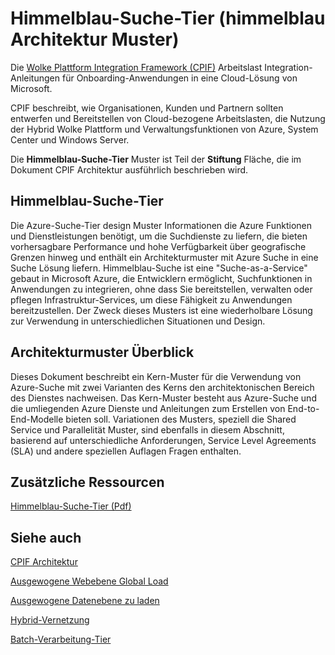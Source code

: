 <properties 
   pageTitle="Azure Search Tier (Azure Architecture Patterns)" 
   description="The Azure Search Tier pattern is part of the Foundation area, which is described extensively in the CPIF Architecture document" 
   services="" 
   documentationCenter="" 
   authors="arynes" 
   manager="fredhar" 
   editor=""/>

<tags
   ms.service="cloud-services"
   ms.devlang="multiple"
   ms.topic="article"
   ms.tgt_pltfrm="na"
   ms.workload="multiple" 
   ms.date="03/25/2015"
   ms.author="arynes"/>

# Himmelblau-Suche-Tier (himmelblau Architektur Muster)

Die [Wolke Plattform Integration Framework (CPIF)](azure-architectures-cpif-overview.md) Arbeitslast Integration-Anleitungen für Onboarding-Anwendungen in eine Cloud-Lösung von Microsoft.  

CPIF beschreibt, wie Organisationen, Kunden und Partnern sollten entwerfen und Bereitstellen von Cloud-bezogene Arbeitslasten, die Nutzung der Hybrid Wolke Plattform und Verwaltungsfunktionen von Azure, System Center und Windows Server. 

Die **Himmelblau-Suche-Tier** Muster ist Teil der **Stiftung** Fläche, die im Dokument CPIF Architektur ausführlich beschrieben wird. 

##  Himmelblau-Suche-Tier

Die Azure-Suche-Tier design Muster Informationen die Azure Funktionen und Dienstleistungen benötigt, um die Suchdienste zu liefern, die bieten vorhersagbare Performance und hohe Verfügbarkeit über geografische Grenzen hinweg und enthält ein Architekturmuster mit Azure Suche in eine Suche Lösung liefern.  Himmelblau-Suche ist eine "Suche-as-a-Service" gebaut in Microsoft Azure, die Entwicklern ermöglicht, Suchfunktionen in Anwendungen zu integrieren, ohne dass Sie bereitstellen, verwalten oder pflegen Infrastruktur-Services, um diese Fähigkeit zu Anwendungen bereitzustellen. Der Zweck dieses Musters ist eine wiederholbare Lösung zur Verwendung in unterschiedlichen Situationen und Design. 

## Architekturmuster Überblick 

Dieses Dokument beschreibt ein Kern-Muster für die Verwendung von Azure-Suche mit zwei Varianten des Kerns den architektonischen Bereich des Dienstes nachweisen.  Das Kern-Muster besteht aus Azure-Suche und die umliegenden Azure Dienste und Anleitungen zum Erstellen von End-to-End-Modelle bieten soll.  Variationen des Musters, speziell die Shared Service und Parallelität Muster, sind ebenfalls in diesem Abschnitt, basierend auf unterschiedliche Anforderungen, Service Level Agreements (SLA) und andere speziellen Auflagen Fragen enthalten. 

##  Zusätzliche Ressourcen
[Himmelblau-Suche-Tier (Pdf)](https://gallery.technet.microsoft.com/Cloud-Platform-Integration-e581d65d) 

## Siehe auch
[CPIF Architektur](https://gallery.technet.microsoft.com/Cloud-Platform-Integration-bd1e434a) 

[Ausgewogene Webebene Global Load](https://gallery.technet.microsoft.com/Cloud-Platform-Integration-2c3c663a) 

[Ausgewogene Datenebene zu laden](https://gallery.technet.microsoft.com/Cloud-Platform-Integration-dfb09e41)

[Hybrid-Vernetzung](https://gallery.technet.microsoft.com/Cloud-Platform-Integration-5e401f38)

[Batch-Verarbeitung-Tier](https://gallery.technet.microsoft.com/Cloud-Platform-Integration-0bc3f8b1)
